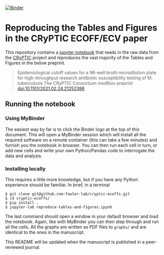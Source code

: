 [![Binder](https://mybinder.org/badge_logo.svg)](https://mybinder.org/v2/gh/fowler-lab/cryptic-ecoffs/HEAD?labpath=reproduce-tables-and-figures.ipynb)

# Reproducing the Tables and Figures in the CRyPTIC ECOFF/ECV paper

This repository contains a [jupyter notebook](https://jupyter-notebook-beginner-guide.readthedocs.io/en/latest/index.html) that reads in the raw data from the [CRyPTIC](http://www.crypticproject.org/) project and reproduces the vast majority of the Tables and Figures in the below preprint.

> Epidemiological cutoff values for a 96-well broth microdilution plate for high-throughput research antibiotic susceptibility testing of M. tuberculosis
> The CRyPTIC Consortium
> medRxiv preprint [doi:10.1101/2021.02.24.21252386](https://doi.org/10.1101/2021.02.24.21252386)

## Running the notebook

### Using MyBinder

The easiest way by far is to click the Binder logo at the top of this document. This will open a MyBinder session which will install all the required software on a remote container (this can take a few minutes) and furnish you the notebook in browser. You can then run each cell in turn, or add new cells and write your own Python/Pandas code to interrogate the data and analysis.

### Installing locally

This requires a little more knowledge, but if you have any Python experience should be familiar. In brief, in a terminal

```
$ git clone git@github.com:fowler-lab/cryptic-ecoffs.git
$ cd cryptic-ecoffs/
$ pip install .
$ jupyter-lab reproduce-tables-and-figures.ipynb
```
The last command should open a window in your default browser and load the notebook. Again, like with MyBinder you can then step through and run all the cells. All the graphs are written as PDF files to `graphs/` and are identical to the ones in the manuscript.

This README will be updated when the manuscript is published in a peer-reviewed journal.
